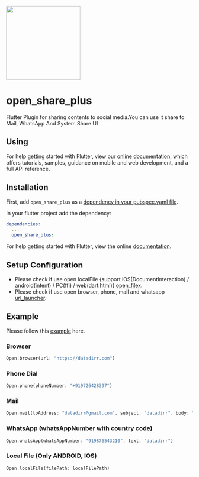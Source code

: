 [<img src="https://datadirr.com/datadirr.png" width="200" />](https://datadirr.com)

# open_share_plus

Flutter Plugin for sharing contents to social media.You can use it share to Mail, WhatsApp And System Share UI

## Using

For help getting started with Flutter, view our
[online documentation](https://pub.dev/documentation/open_share_plus/latest), which offers tutorials,
samples, guidance on mobile and web development, and a full API reference.

## Installation

First, add `open_share_plus` as a [dependency in your pubspec.yaml file](https://flutter.dev/docs/development/platform-integration/platform-channels).

In your flutter project add the dependency:

```yml
dependencies:
  ...
  open_share_plus:
```

For help getting started with Flutter, view the online
[documentation](https://flutter.io/).

## Setup Configuration

- Please check if use open localFile {support iOS(DocumentInteraction) / android(intent) / PC(ffi) / web(dart:html)} [open_filex](https://pub.dev/packages/open_filex).
- Please check if use open browser, phone, mail and whatsapp [url_launcher](https://pub.dev/packages/url_launcher).

## Example

Please follow this [example](https://github.com/datadirr/open_share_plus/tree/master/example) here.


### Browser

```dart
Open.browser(url: "https://datadirr.com")
```

### Phone Dial

```dart
Open.phone(phoneNumber: "+919726428397")
```

### Mail

```dart
Open.mail(toAddress: "datadirr@gmail.com", subject: "datadirr", body: "datadirr dev")
```

### WhatsApp (whatsAppNumber with country code)

```dart
Open.whatsApp(whatsAppNumber: "919876543210", text: "datadirr")
```

### Local File (Only ANDROID, IOS)

```dart
Open.localFile(filePath: localFilePath)
```